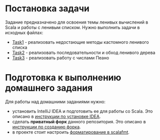 # Постановка задачи

Задание предназначено для освоения темы ленивых вычислений в Scala и работы с ленивым списком. Нужно выполнить задачи в исходных файлах:
* [Task1](src/main/scala/mipt/homework4/Task1.scala) - реализовать недостающие методы кастомного ленивого списка
* [Task2](src/main/scala/mipt/homework4/Task2.scala) - реализовать последовательности и обход ленивого дерева
* [Task3](src/main/scala/mipt/homework4/Task3.scala) - реализовать работу с числами Пеано

# Подготовка к выполнению домашнего задания

Для работы над домашними заданиями нужно:
* установить IntelliJ IDEA и подготовить ее для работы со Scala. Это описано в [инструкции по установке IDEA](docs/idea-install/install.md).
* сделать **приватный форк** данного репозитория. Это описано в [инструкции по созданию форка](docs/create-fork/private-fork.md).
* в проекте стоит настроить [форматирование в scalafmt](docs/code-style/code-style.md).
